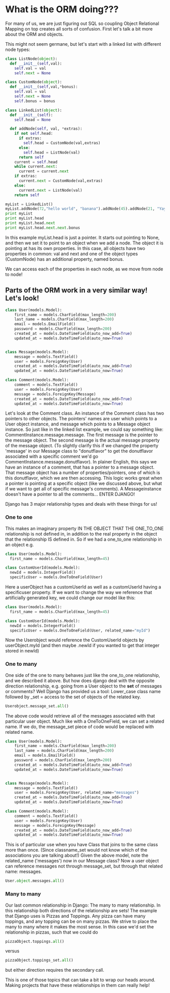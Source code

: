 # What is the ORM doing???

For many of us, we are just figuring out SQL so coupling Object Relational Mapping on top creates all sorts of confusion.  First let's talk a bit more about the ORM and objects.

This might not seem germane, but let's start with a linked list with different node types:

```python
class ListNode(object):
  def __init__(self,val):
    self.val = val
    self.next = None

class CustomNode(object):
  def __init__(self,val,*bonus):
    self.val = val
    self.next = None
    self.bonus = bonus

class LinkedList(object):
  def __init__(self):
    self.head = None

  def addNode(self, val, *extras):
    if not self.head:
      if extras:
        self.head = CustomNode(val,extras)
      else:
        self.head = ListNode(val)
      return self
    current = self.head
    while current.next:
      current = current.next
    if extras:
      current.next = CustomNode(val,extras)
    else:
      current.next = ListNode(val)
    return self

myList = LinkedList()
myList.addNode(72,"hello world", "banana").addNode(45).addNode(21, "Yay")
print myList
print myList.head
print myList.head.next
print myList.head.next.next.bonus
```

In this example myList.head is just a pointer.  It starts out pointing to None, and then we set it to point to an object when we add a node.  The object it is pointing at has its own properties.  In this case, all objects have two properties in common: val and next and one of the object types (CustomNode) has an additional property, named bonus.

We can access each of the properties in each node, as we move from node to node!

## Parts of the ORM work in a very similar way!  Let's look!

``` python
class User(models.Model):
    first_name = models.CharField(max_length=200)
    last_name = models.CharField(max_length=200)
    email = models.EmailField()
    password = models.CharField(max_length=200)
    created_at = models.DateTimeField(auto_now_add=True)
    updated_at = models.DateTimeField(auto_now=True)


class Message(models.Model):
    message = models.TextField()
    user = models.ForeignKey(User)
    created_at = models.DateTimeField(auto_now_add=True)
    updated_at = models.DateTimeField(auto_now=True)

class Comment(models.Model):
    comment = models.TextField()
    user = models.ForeignKey(User)
    message = models.ForeignKey(Message)
    created_at = models.DateTimeField(auto_now_add=True)
    updated_at = models.DateTimeField(auto_now=True)
```
Let's look at the Comment class.  An instance of the Comment class has two pointers to other objects. The pointers' names are user which points to a User object instance, and message which points to a Message object instance.  So just like in the linked list example, we could say something like: CommentInstance.message.message.  The first message is the pointer to the message object.  The second message is the actual message property of the message object.  (To slightly clarify this if we changed the property 'message' in our Message class to "donutflavor" to get the donutflavor associated with a specific comment we'd go CommentInstance.message.donutflavor).  In plainer English, this says we have an instance of a comment, that has a pointer to a message object.  That message object has a number of properties/pointers, one of which is this donutflavor, which we are then accessing.  This logic works great when a pointer is pointing at a specific object (like we discussed above, but what if we want to get all of specific message's comments).  A Messageinstance doesn't have a pointer to all the comments...  ENTER DJANGO!

Django has 3 major relationship types and deals with these things for us!  

### One to one
 This makes an imaginary property IN THE OBJECT THAT THE ONE_TO_ONE relationship is not defined in, in addition to the real property in the object that the relationship IS defined in.  So if we had a one_to_one relationship in an object e.g.

```python
class User(models.Model):
  first_name = models.CharField(max_length=45)

class CustomUserId(models.Model):
  newId = models.IntegerField()
  specificUser = models.OneToOneField(User)

```
Here a userObject has a customUserId as well as a customUserId having a specificuser property.
If we want to change the way we reference that artificially generated key, we could change our model like this:
```python
class User(models.Model):
  first_name = models.CharField(max_length=45)

class CustomUserId(models.Model):
  newId = models.IntegerField()
  specificUser = models.OneToOneField(User, related_name="myId")
```

Now the Userobject would reference the CustomUserId objects by userObject.myId (and then maybe .newId if you wanted to get that integer stored in newId)

### One to many

One side of the one to many behaves just like the one_to_one relationship, and we described it above.  But how does django deal with the opposite direction relationship, e.g. going from a User object to the **set** of messages or comments?  Well Django has provided us a tool: Lower_case class name followed by _set = access to the set of objects of the related key.

```python
Userobject.message_set.all()
```

The above code would retrieve all of the messages associated with that particular user object.  Much like with a OneToOneField, we can set a related name.  If we do, the message_set piece of code would be replaced with related name.

``` python
class User(models.Model):
    first_name = models.CharField(max_length=200)
    last_name = models.CharField(max_length=200)
    email = models.EmailField()
    password = models.CharField(max_length=200)
    created_at = models.DateTimeField(auto_now_add=True)
    updated_at = models.DateTimeField(auto_now=True)


class Message(models.Model):
    message = models.TextField()
    user = models.ForeignKey(User, related_name="messages")
    created_at = models.DateTimeField(auto_now_add=True)
    updated_at = models.DateTimeField(auto_now=True)

class Comment(models.Model):
    comment = models.TextField()
    user = models.ForeignKey(User)
    message = models.ForeignKey(Message)
    created_at = models.DateTimeField(auto_now_add=True)
    updated_at = models.DateTimeField(auto_now=True)
```

This is of particular use when you have Class that joins to the same class more than once.  (Since classname_set would not know which of the associations you are talking about!)
Given the above model, note the related_name ('messages') now in our Message class?  Now a user object can reference messages not through message_set, but through that related name: messages.
```python
User.object.messages.all()
```

### Many to many

Our last common relationship in Django: The many to many relationship.  In this relationship both directions of the relationship are sets!  The example that Django uses is Pizzas and Toppings.  Any pizza can have many toppings, and any topping can be on many pizzas.  We strive to place the many to many where it makes the most sense.  In this case we'd set the relationship in pizzas, such that we could do

```python
pizzaObject.toppings.all()
```
versus
```python
pizzaObject.toppings_set.all()
```
but either direction requires the secondary call.

This is one of those topics that can take a bit to wrap our heads around.  Making projects that have these relationships in them can really help!

